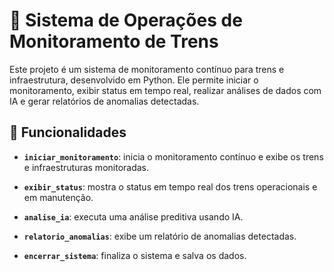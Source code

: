 # 🚉 Sistema de Operações de Monitoramento de Trens

Este projeto é um sistema de monitoramento contínuo para trens e infraestrutura, desenvolvido em Python. Ele permite iniciar o monitoramento, exibir status em tempo real, realizar análises de dados com IA e gerar relatórios de anomalias detectadas.

## 📝 Funcionalidades

- **`iniciar_monitoramento`**: inicia o monitoramento contínuo e exibe os trens e infraestruturas monitoradas.
  
- **`exibir_status`**: mostra o status em tempo real dos trens operacionais e em manutenção.
  
- **`analise_ia`**: executa uma análise preditiva usando IA.
  
- **`relatorio_anomalias`**: exibe um relatório de anomalias detectadas.
  
- **`encerrar_sistema`**: finaliza o sistema e salva os dados.
